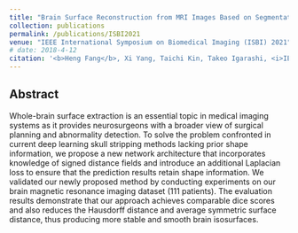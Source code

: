 ```yaml
---
title: "Brain Surface Reconstruction from MRI Images Based on Segmentation Networks Applying Signed Distance Maps"
collection: publications
permalink: /publications/ISBI2021
venue: "IEEE International Symposium on Biomedical Imaging (ISBI) 2021"
# date: 2018-4-12
citation: '<b>Heng Fang</b>, Xi Yang, Taichi Kin, Takeo Igarashi, <i>IEEE International Symposium on Biomedical Imaging (ISBI) 2021, April 13-16, 2021</i>.'
---
```

<!-- [[PDF]](https://ieeexplore.ieee.org/document/9361118?source=authoralert) [[Code]](https://github.com/decisionforce/MAIRL) -->


## Abstract
Whole-brain surface extraction is an essential topic in medical imaging systems as it provides neurosurgeons with a broader view of surgical planning and abnormality detection. To solve the problem confronted in current deep learning skull stripping methods lacking prior shape information, we propose a new network architecture that incorporates knowledge of signed distance fields and introduce an additional Laplacian loss to ensure that the prediction results retain shape information. We validated our newly proposed method by conducting experiments on our brain magnetic resonance imaging dataset (111 patients). The evaluation results demonstrate that our approach achieves comparable dice scores and also reduces the Hausdorff distance and average symmetric surface distance, thus producing more stable and smooth brain isosurfaces.